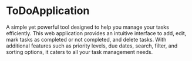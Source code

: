 # ToDoApplication
A simple yet powerful tool designed to help you manage your tasks efficiently. This web application provides an intuitive interface to add, edit, mark tasks as completed or not completed, and delete tasks. With additional features such as priority levels, due dates, search, filter, and sorting options, it caters to all your task management needs.
